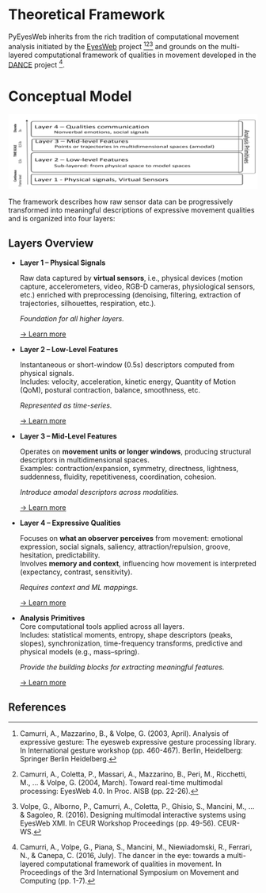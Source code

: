 # Theoretical Framework

PyEyesWeb inherits from the rich tradition of computational movement analysis initiated by the [EyesWeb](https://casapaganini.unige.it/eyesweb_bp) project [^1][^2][^3]
and grounds on the multi-layered computational framework of qualities in movement developed in the [DANCE](http://dance.dibris.unige.it/) project [^4].

# Conceptual Model

![conceptual_model.png](../../assets/conceptual_model.png)

The framework describes how raw sensor data can be progressively transformed into meaningful descriptions of expressive movement qualities and is organized into four layers:

## Layers Overview

<div class="grid cards" markdown>

-   **Layer 1 – Physical Signals**  

     Raw data captured by **virtual sensors**, i.e., physical devices (motion capture, accelerometers, video, RGB-D cameras, physiological sensors, etc.) enriched with preprocessing (denoising, filtering, extraction of trajectories, silhouettes, respiration, etc.).  

    _Foundation for all higher layers._  
    
    [→ Learn more](physical_signals/index.md)

-   **Layer 2 – Low-Level Features**  

    Instantaneous or short-window (0.5s) descriptors computed from physical signals.  
    Includes: velocity, acceleration, kinetic energy, Quantity of Motion (QoM), postural contraction, balance, smoothness, etc.  
    
    _Represented as time-series._  

    [→ Learn more](low_level/index.md)

-   **Layer 3 – Mid-Level Features**  

    Operates on **movement units or longer windows**, producing structural descriptors in multidimensional spaces.  
    Examples: contraction/expansion, symmetry, directness, lightness, suddenness, fluidity, repetitiveness, coordination, cohesion.  
    
    _Introduce amodal descriptors across modalities._

    [→ Learn more](mid_level/index.md)

-   **Layer 4 – Expressive Qualities**  

    Focuses on **what an observer perceives** from movement: emotional expression, social signals, saliency, attraction/repulsion, groove, hesitation, predictability.  
    Involves **memory and context**, influencing how movement is interpreted (expectancy, contrast, sensitivity).  
    
    _Requires context and ML mappings._

    [→ Learn more](high_level/index.md)


</div>

<div class="grid cards" markdown style="justify-content: center;">

-   **Analysis Primitives**  
    Core computational tools applied across all layers.  
    Includes: statistical moments, entropy, shape descriptors (peaks, slopes), synchronization, time-frequency transforms, predictive and physical models (e.g., mass–spring).  
    
    _Provide the building blocks for extracting meaningful features._  
    
    [→ Learn more](analysis_primitives/index.md)

</div>

## References

[^1]: Camurri, A., Mazzarino, B., & Volpe, G. (2003, April). Analysis of expressive gesture: The eyesweb expressive gesture processing library. In International gesture workshop (pp. 460-467). Berlin, Heidelberg: Springer Berlin Heidelberg.
[^2]: Camurri, A., Coletta, P., Massari, A., Mazzarino, B., Peri, M., Ricchetti, M., ... & Volpe, G. (2004, March). Toward real-time multimodal processing: EyesWeb 4.0. In Proc. AISB (pp. 22-26).
[^3]: Volpe, G., Alborno, P., Camurri, A., Coletta, P., Ghisio, S., Mancini, M., ... & Sagoleo, R. (2016). Designing multimodal interactive systems using EyesWeb XMI. In CEUR Workshop Proceedings (pp. 49-56). CEUR-WS.
[^4]: Camurri, A., Volpe, G., Piana, S., Mancini, M., Niewiadomski, R., Ferrari, N., & Canepa, C. (2016, July). The dancer in the eye: towards a multi-layered computational framework of qualities in movement. In Proceedings of the 3rd International Symposium on Movement and Computing (pp. 1-7).

